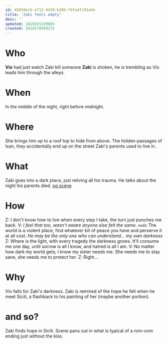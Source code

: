 ```yaml
---
id: 45858ecb-e712-4430-b38b-f4fa4fc91a4e
title: 'Zaki feels empty'
desc: ''
updated: 1619281329065
created: 1619278959232
---
```

# Who
**Vio** had just watch Zaki kill someone
**Zaki** is shoken, he is trembling as Vio leads him through the alleys.

# When
In the middle of the night, right before midnight.

# Where
She brings him up to a roof top to hide from above.
The hidden passages of Ixan, they accidentally end up on the street Zaki's parents used to live in.

# What
Zaki goes into a dark place, just reliving all his trauma. He talks about the night his parents died. [og scene](https://github.com/9ae/ace/blob/master/chapters/03.md#raid-on-zakis-childhood-home)

# How
Z: I don't know how to live when every step I take, the turn just punches me back.
V: *I feel that too, wasn't aware anyone else felt the same.* `nods` The world is a violent place, find whatever bit of peace you have and perserve it at all cost. *He may be the only one who can understand... my own darkness*
Z: Where is the light, with every tragedy the darkness grows. It'll consume me one day, until sorrow is all I know, and hatred is all I am.
V: No matter how dark my world gets, I know my sister needs me. She needs me to stay sane, she needs me to protect her.
Z: Right...

# Why
Vio falls for Zaki's darkness.
Zaki is remined of the hope he felt when he meet Sicili, a flashback to his painting of her (maybe another portion).

# and so?
Zaki finds hope in Sicili.
Scene pans out in what is typical of a rom-com ending just without the kiss.